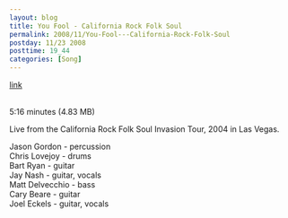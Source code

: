 ```yaml
---
layout: blog
title: You Fool - California Rock Folk Soul
permalink: 2008/11/You-Fool---California-Rock-Folk-Soul
postday: 11/23 2008
posttime: 19_44
categories: [Song]
---
```


<a href="http://kristeraxel.com/media/vault/youfool.mp3">link</a>

<br />5:16 minutes (4.83 MB)<p>Live from the California Rock Folk Soul Invasion Tour, 2004 in Las Vegas.</p>
<p>Jason Gordon - percussion<br />
Chris Lovejoy - drums<br />
Bart Ryan - guitar<br />
Jay Nash - guitar, vocals<br />
Matt Delvecchio - bass<br />
Cary Beare - guitar<br />
Joel Eckels - guitar, vocals</p>
